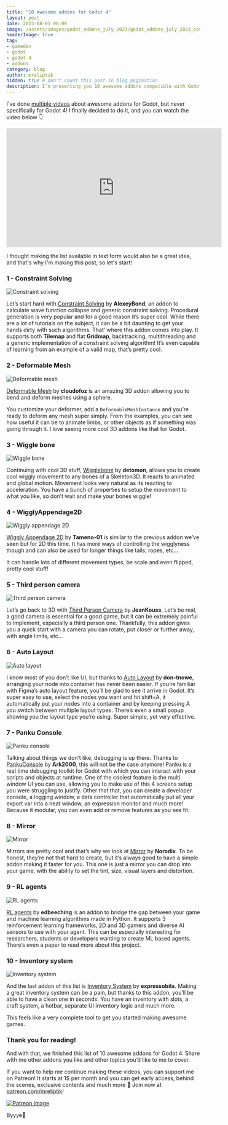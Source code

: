 ```yaml
---
title: "10 awesome addons for Godot 4"
layout: post
date: 2023-08-01 08:00
image: /assets/images/godot_addons_july_2023/godot_addons_july_2023_cover.png
headerImage: true
tag:
- gamedev
- godot
- godot 4
- addons
category: blog
author: mreliptik
hidden: true # don't count this post in blog pagination
description: I'm presenting you 10 awesome addons compatible with Godot 4
---
```


I've done [multiple videos](https://youtube.com/playlist?list=PLHepjQmYsQujq8kC98gcZwYlTEcbzDnt5) about awesome addons for Godot, but never specifically for Godot 4! I finally decided to do it, and you can watch the video below 👇

<iframe width="560" height="310" src="https://www.youtube.com/embed/IN6Z3C7V_Uk" frameborder="0" allowfullscreen></iframe>

I thought making the list available in text form would also be a great idea, and that's why I'm making this post, so let's start!

### 1 - Constraint Solving

![Constraint solving][constraint_solving]

Let’s start hard with [Constraint Solving](https://github.com/AlexeyBond/godot-constraint-solving) by **AlexeyBond**, an addon to calculate wave function collapse and generic constraint solving. Procedural generation is very popular and for a good reason it’s super cool. While there are a lot of tutorials on the subject, it can be a bit daunting to get your hands dirty with such algorithms. That’ where this addon comes into play. It supports both **Tilemap** and flat **Gridmap**, backtracking, multithreading and a generic implementation of a constraint solving algorithm! It’s even capable of learning from an example of a valid map, that’s pretty cool.

### 2 - Deformable Mesh

![Deformable mesh][deformable_mesh]

[Deformable Mesh](https://github.com/cloudofoz/godot-deformablemesh) by **cloudofoz** is an amazing 3D addon allowing you to bend and deform meshes using a sphere.

You customize your deformer, add a `DeformableMeshInstance` and you’re ready to deform any mesh super simply. From the examples, you can see how useful it can be to animate limbs, or other objects as if something was going through it. I love seeing more cool 3D addons like that for Godot.

### 3 - Wiggle bone

![Wiggle bone][wiggle_bone]

Continuing with cool 3D stuff, [Wigglebone](https://github.com/detomon/wigglebone) by **detomon**, allows you to create cool wiggly movement to any bones of a Skeleton3D. It reacts to animated and global motion. Movement looks very natural as its reacting to acceleration. You have a bunch of properties to setup the movement to what you like, so don’t wait and make your bones wiggle!

### 4 - WigglyAppendage2D

![Wiggly appendage 2D][wiggly_appendage_2D]

[Wiggly Appendage 2D](https://github.com/Tameno-01/GodotWigglyAppendage2D) by **Tameno-01** is similar to the previous addon we’ve seen but for 2D this time. It has more ways of controlling the wigglyness though and can also be used for longer things like tails, ropes, etc…

It can handle lots of different movement types, be scale and even flipped, pretty cool stuff!

### 5 - Third person camera

![Third person camera][tpc]

Let’s go back to 3D with [Third Person Camera](https://github.com/JeanKouss/godot-third-person-camera) by **JeanKouss**. Let’s be real, a good camera is essential for a good game, but it can be extremely painful to implement, especially a third person one. Thankfully, this addon gives you a quick start with a camera you can rotate, put closer or further away, with angle limits, etc...

### 6 - Auto Layout

![Auto layout][auto_layout]

I know most of you don’t like UI, but thanks to [Auto Layout](https://github.com/don-tnowe/godot-auto-layout) by **don-tnowe**, arranging your node into container has never been easier. If you’re familiar with Figma’s auto layout feature, you’ll be glad to see it arrive in Godot. It’s super easy to use, select the nodes you want and hit shift+A, it automatically put your nodes into a container and by keeping pressing A you switch between multiple layout types. There’s even a small popup showing you the layout type you’re using. Super simple, yet very effective.

### 7 - Panku Console

![Panku console][panku]

Talking about things we don’t like, debugging is up there. Thanks to [PankuConsole](https://github.com/Ark2000/PankuConsole) by **Ark2000**, this will not be the case anymore! Panku is a real time debugging toolkit for Godot with which you can interact with your scripts and objects at runtime. One of the coolest feature is the multi window UI you can use, allowing you to make use of this 4 screens setup you were struggling to justify. Other that that, you can create a developer console, a logging window, a data controller that automatically put all your export var into a neat window, an expression monitor and much more! Because it modular, you can even add or remove features as you see fit.

### 8 - Mirror

![Mirror][mirror]

Mirrors are pretty cool and that’s why we look at [Mirror](https://github.com/Norodix/GodotMirror) by **Norodix**. To be honest, they’re not that hard to create, but it’s always good to have a simple addon making it faster for you. This one is just a mirror you can drop into your game, with the ability to set the tint, size, visual layers and distortion.

### 9 - RL agents

![RL agents][rl_agents]

[RL agents](https://github.com/edbeeching/godot_rl_agents_plugin) by **edbeeching** is an addon to bridge the gap between your game and machine learning algorithms made in Python. It supports 3 reinforcement learning frameworks, 2D and 3D gamers and diverse AI sensors to use with your agent. This can be especially interesting for researchers, students or developers wanting to create ML based agents. There’s even a paper to read more about this project.

### 10 - Inventory system

![Inventory system][inventory_system]

And the last addon of this list is [Inventory System](https://github.com/expressobits/inventory-system) by **expressobits**. Making a great inventory system can be a pain, but thanks to this addon, you’ll be able to have a clean one in seconds. You have an inventory with slots, a craft system, a hotbar, separate UI inventory logic and much more.

This feels like a very complete tool to get you started making awesome games.


### Thank you for reading!

And with that, we finished this list of 10 awesome addons for Godot 4. Share with me other addons you like and other topics you’d like to me to cover.

If you want to help me continue making these videos, you can support me on Patreon! It starts at 1$ per month and you can get early access, behind the scenes, exclusive contents and much more 🙂 Join now at [patreon.com/mreliptik](https://patreon.com/mreliptik)!

[![Patreon image][patreon]](https://patreon.com/mreliptik)

Byyye👋



[patreon]: /assets/images/become_patreon.png
[constraint_solving]: /assets/images/godot_addons_july_2023/constraint_solving.png
[deformable_mesh]: /assets/images/godot_addons_july_2023/deformable_mesh.gif
[wiggle_bone]: /assets/images/godot_addons_july_2023/wiggle_bone.gif
[wiggly_appendage_2D]: /assets/images/godot_addons_july_2023/wiggly_appendage_2D.png
[tpc]: /assets/images/godot_addons_july_2023/third_person_camera.png
[auto_layout]: /assets/images/godot_addons_july_2023/auto_layout.gif
[panku]: /assets/images/godot_addons_july_2023/panku.png
[mirror]: /assets/images/godot_addons_july_2023/mirror.png
[rl_agents]: /assets/images/godot_addons_july_2023/rl_agents.png
[inventory_system]: /assets/images/godot_addons_july_2023/inventory_system.gif
